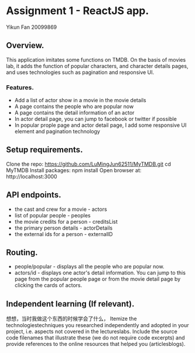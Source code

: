 # Assignment 1 - ReactJS app.

Yikun Fan
20099869

## Overview.

This application imitates some functions on TMDB. On the basis of movies lab, it adds the function of popular characters, and character details pages, and uses technologies such as pagination and responsive UI.


### Features.

+ Add a list of actor show in a movie in the movie details
+ A page contains the people who are popular now
+ A page contains the detail information of an actor
+ In actor detail page, you can jump to facebook or twitter if possible
+ In popular prople page and actor detail page, I add some responsive UI element and 
pagination technology


## Setup requirements.

Clone the repo: https://github.com/LuMingJun62511/MyTMDB.git
cd MyTMDB
Install packages: npm install 
Open browser at: http://localhost:3000


## API endpoints.

+ the cast and crew for a movie - actors
+ list of popular people - peoples
+ the movie credits for a person - creditsList
+ the primary person details - actorDetails
+ the external ids for a person - externalID


## Routing.

+ people/popular - displays all the people who are popular now.
+ actors/id - displays one actor's detail information. You can jump to this page from the popular people page or from the movie detail page by clicking the cards of actors.


## Independent learning (If relevant).
想想，当时我做这个东西的时候学会了什么，
Itemize the technologiestechniques you researched independently and adopted in your project, 
i.e. aspects not covered in the lectureslabs. Include the source code filenames that illustrate these 
(we do not require code excerpts) and provide references to the online resources that helped you (articlesblogs).

